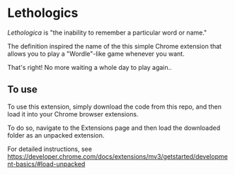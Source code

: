 # Lethologics
*Lethologica* is "the inability to remember a particular word or name."

The definition inspired the name of the this simple Chrome extension that allows you to play a "Wordle"-like game whenever you want. 

That's right! No more waiting a whole day to play again..

## To use
To use this extension, simply download the code from this repo, and then load it into your Chrome browser extensions. 

To do so, navigate to the Extensions page and then load the downloaded folder as an unpacked extension. 


For detailed instructions, see https://developer.chrome.com/docs/extensions/mv3/getstarted/development-basics/#load-unpacked

